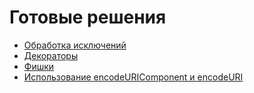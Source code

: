 # Готовые решения

- [Обработка исключений](./exception-handling/index.md)
- [Декораторы](./decorators/index.md)
- [Фишки](./chips/index.md)
- [Использование encodeURIComponent и encodeURI](./using-encode-uri-component-and-encode-uri/index.md)

